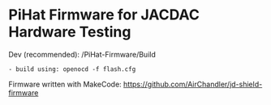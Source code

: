 # PiHat Firmware for JACDAC Hardware Testing 
 Dev (recommended): /PiHat-Firmware/Build
 
	- build using: openocd -f flash.cfg
 Firmware written with MakeCode: https://github.com/AirChandler/jd-shield-firmware
